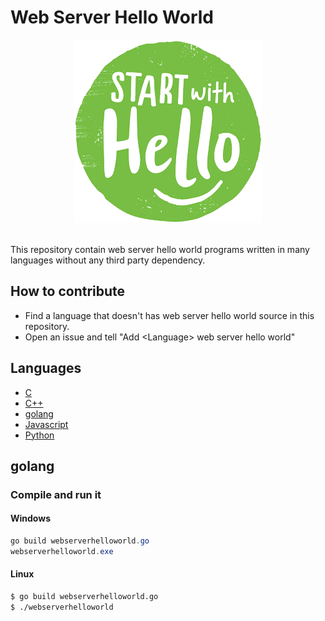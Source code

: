 # Web Server Hello World

<div align="center">
    <img src=".github/media/welcome.png"/>
</div>

<br/>

This repository contain web server hello world programs written in many languages without any third party dependency.

## How to contribute

- Find a language that doesn't has web server hello world source in this repository.
- Open an issue and tell "Add &lt;Language&gt; web server hello world"

## Languages
- [C](#c)
- [C++](#c++)
- [golang](#golang)
- [Javascript](#javascript)
- [Python](#python)

## golang

### Compile and run it 

#### Windows

```powershell
go build webserverhelloworld.go
webserverhelloworld.exe
```

#### Linux

```bash
$ go build webserverhelloworld.go
$ ./webserverhelloworld
```


